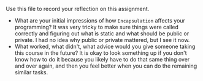 Use this file to record your reflection on this assignment.

- What are your initial impressions of how `Encapsulation` affects your programming?
It was very tricky to make sure things were called correctly and figuring out what is static and what should be public or private. I had no idea why public or private mattered, but I see it now. 
- What worked, what didn't, what advice would you give someone taking this course in the future?
It is okay to look something up if you don't know how to do it because you likely have to do that same thing over and over again, and then you feel better when you can do the remaining similar tasks. 
